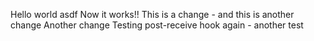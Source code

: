 Hello world asdf
Now it works!!
This is a change - and this is another change
Another change
Testing post-receive hook again - another test

